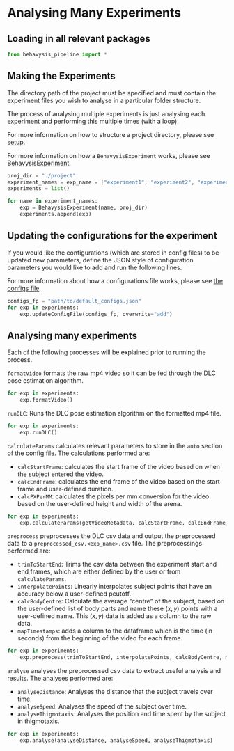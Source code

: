 # Analysing Many Experiments

## Loading in all relevant packages

```python
from behavysis_pipeline import *
```

## Making the Experiments

The directory path of the project must be specified and must contain the experiment files you wish to analyse in a particular folder structure.

The process of analysing multiple experiments is just analysing each experiment and performing this multiple times (with a loop).

For more information on how to structure a project directory, please see [setup](../setup.md).

For more information on how a `BehavysisExperiment` works, please see [BehavysisExperiment](../../reference/BehavysisExperiment.md).

```python
proj_dir = "./project"
experiment_names = exp_name = ["experiment1", "experiment2", "experiment3"]
experiments = list()

for name in experiment_names:
    exp = BehavysisExperiment(name, proj_dir)
    experiments.append(exp)
```

## Updating the configurations for the experiment

If you would like the configurations (which are stored in config files) to be updated new parameters, define the JSON style of configuration parameters you would like to add and run the following lines.

For more information about how a configurations file works, please see [the configs file](../configs_setup/configs_setup.md).

```python
configs_fp = "path/to/default_configs.json"
for exp in experiments:
    exp.updateConfigFile(configs_fp, overwrite="add")
```

## Analysing many experiments

Each of the following processes will be explained prior to running the process.

`formatVideo` formats the raw mp4 video so it can be fed through the DLC pose estimation algorithm.

```python
for exp in experiments:
    exp.formatVideo()
```

`runDLC`: Runs the DLC pose estimation algorithm on the formatted mp4 file.

```python
for exp in experiments:
    exp.runDLC()
```

`calculateParams` calculates relevant parameters to store in the `auto` section of the config file. The calculations performed are:

- `calcStartFrame`: calculates the start frame of the video based on when the subject entered the video.
- `calcEndFrame`: calculates the end frame of the video based on the start frame and user-defined duration.
- `calcPXPerMM`: calculates the pixels per mm conversion for the video based on the user-defined height and width of the arena.

```python
for exp in experiments:
    exp.calculateParams(getVideoMetadata, calcStartFrame, calcEndFrame, calcPXPerMM)
```

`preprocess` preprocesses the DLC csv data and output the preprocessed data to a `preprocessed_csv.<exp_name>.csv` file. The preprocessings performed are:

- `trimToStartEnd`: Trims the csv data between the experiment start and end frames, which are either defined by the user or from `calculateParams`.
- `interpolatePoints`: Linearly interpolates subject points that have an accuracy below a user-defined pcutoff.
- `calcBodyCentre`: Calculate the average "centre" of the subject, based on the user-defined list of body parts and name these $(x,y)$ points with a user-defined name. This $(x,y)$ data is added as a column to the raw data.
- `mapTimestamps`: adds a column to the dataframe which is the time (in seconds) from the beginning of the video for each frame.

```python
for exp in experiments:
    exp.preprocess(trimToStartEnd, interpolatePoints, calcBodyCentre, mapTimestamps)
```

`analyse` analyses the preprocessed csv data to extract useful analysis and results. The analyses performed are:

- `analyseDistance`: Analyses the distance that the subject travels over time.
- `analyseSpeed`: Analyses the speed of the subject over time.
- `analyseThigmotaxis`: Analyses the position and time spent by the subject in thigmotaxis.

```python
for exp in experiments:
    exp.analyse(analyseDistance, analyseSpeed, analyseThigmotaxis)
```

